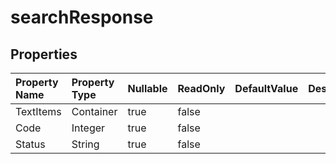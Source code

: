 # **searchResponse**

 

## **Properties**

| Property Name | Property Type | Nullable |  ReadOnly | DefaultValue | Description | 
| :- | :- | :- |:- |  :- | :- |
|TextItems|Container|true|false |  ||
|Code|Integer|true|false |  ||
|Status|String|true|false |  ||

